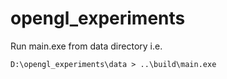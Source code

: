 # opengl_experiments
Run main.exe from data directory
i.e.

```
D:\opengl_experiments\data > ..\build\main.exe
```
